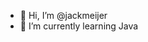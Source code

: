 - 👋 Hi, I’m @jackmeijer
- 🌱 I’m currently learning Java

<!---
jackmeijer/jackmeijer is a ✨ special ✨ repository because its `README.md` (this file) appears on your GitHub profile.
You can click the Preview link to take a look at your changes.
--->
